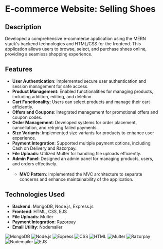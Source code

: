 # E-commerce Website: Selling Shoes

## Description
Developed a comprehensive e-commerce application using the MERN stack's backend technologies and HTML/CSS for the frontend. This application allows users to browse, select, and purchase shoes online, providing a seamless shopping experience.

## Features
- **User Authentication**: Implemented secure user authentication and session management for safe access.
- **Product Management**: Enabled functionalities for managing products, including addition, editing, and deletion.
- **Cart Functionality**: Users can select products and manage their cart efficiently.
- **Offers and Coupons**: Integrated management for promotional offers and coupon codes.
- **Order Management**: Developed systems for order placement, cancellation, and retrying failed payments.
- **Size Variants**: Implemented size variants for products to enhance user experience.
- **Payment Integration**: Supported multiple payment options, including Cash on Delivery and Razorpay.
- **File Uploads**: Utilized Multer for handling file uploads efficiently.
- **Admin Panel**: Designed an admin panel for managing products, users, and orders effectively.
- - **MVC Pattern**: Implemented the MVC architecture to separate concerns and enhance maintainability of the application.

## Technologies Used
- **Backend**: MongoDB, Node.js, Express.js
- **Frontend**: HTML, CSS, EJS
- **File Uploads**: Multer
- **Payment Integration**: Razorpay
- **Email Utility**: Nodemailer

![MongoDB](https://img.shields.io/badge/MongoDB-4.4-47A248) 
![Node.js](https://img.shields.io/badge/Node.js-14.x-339933)
![Express](https://img.shields.io/badge/Express-4.x-404D59)
![CSS](https://img.shields.io/badge/CSS-3-1572B6)
![HTML](https://img.shields.io/badge/HTML-5-E34F26)
![Multer](https://img.shields.io/badge/Multer-1.4.2-FFCA28)
![Razorpay](https://img.shields.io/badge/Razorpay-Payment_Gateway-00A86B)
![Nodemailer](https://img.shields.io/badge/Nodemailer-Email_Utility-EC3D8A)
![EJS](https://img.shields.io/badge/EJS-Templating_Language-4D8AFC)

